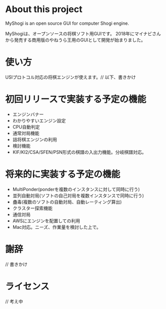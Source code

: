 ﻿
# About this project

MyShogi is an open source GUI for computer Shogi engine.

MyShogiは、オープンソースの将棋ソフト用GUIです。
2018年にマイナビさんから発売する商用版のやねうら王用のGUIとして開発が始まりました。

# 使い方

USIプロトコル対応の将棋エンジンが使えます。// 以下、書きかけ

# 初回リリースで実装する予定の機能

- エンジンバナー
- わかりやすいエンジン設定
- CPU自動判定
- 通常対局機能
- 詰将棋エンジンの利用
- 検討機能
- KIF/KI2/CSA/SFEN/PSN形式の棋譜の入出力機能。分岐棋譜対応。

# 将来的に実装する予定の機能

- MultiPonder(ponderを複数のインスタンスに対して同時に行う)
- 並列自動対局(ソフトの自己対局を複数インスタンスで同時に行う)
- 蠱毒(複数のソフトの自動対局、自動レーティング算出)
- クラスター探索機能
- 通信対局
- AWSにエンジンを配置しての利用
- Mac対応。ニーズ、作業量を検討した上で。

# 謝辞

// 書きかけ

# ライセンス

// 考え中

